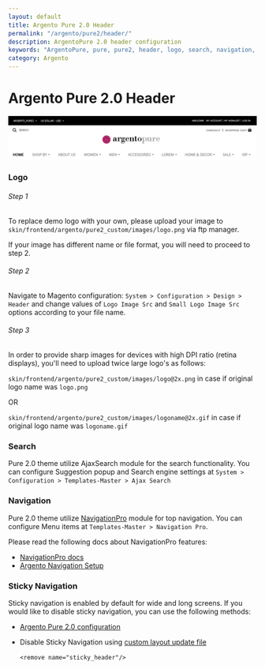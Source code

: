 ```yaml
---
layout: default
title: Argento Pure 2.0 Header
permalink: "/argento/pure2/header/"
description: ArgentoPure 2.0 header configuration
keywords: "ArgentoPure, pure, pure2, header, logo, search, navigation, sticky navigation"
category: Argento
---
```


# Argento Pure 2.0 Header

![Pure 2.0 header](images/header.png)

### Logo

###### Step 1

To replace demo logo with your own, please upload your image to
`skin/frontend/argento/pure2_custom/images/logo.png` via ftp manager.

If your image has different name or file format, you will need to proceed to step 2.

###### Step 2

Navigate to Magento configuration: `System > Configuration > Design > Header` and
change values of `Logo Image Src` and `Small Logo Image Src` options according
to your file name.

###### Step 3

In order to provide sharp images for devices with high DPI ratio (retina displays),
you'll need to upload twice large logo's as follows:

`skin/frontend/argento/pure2_custom/images/logo@2x.png` in case if original logo
name was `logo.png`

OR

`skin/frontend/argento/pure2_custom/images/logoname@2x.gif` in case if original logo
name was `logoname.gif`

### Search

Pure 2.0 theme utilize AjaxSearch module for the search functionality. You can
configure Suggestion popup and Search engine settings at
`System > Configuration > Templates-Master > Ajax Search`

### Navigation

Pure 2.0 theme utilize [NavigationPro](/navigationpro/) module for top navigation.
You can configure Menu items at `Templates-Master > Navigation Pro`.

Please read the following docs about NavigationPro features:

- [NavigationPro docs](/navigationpro/)
- [Argento Navigation Setup](/argento/navigation-setup/)

### Sticky Navigation

Sticky navigation is enabled by default for wide and long screens. If you would
like to disable sticky navigation, you can use the following methods:

 -  [Argento Pure 2.0 configuration](/argento/pure2/configuration/#sticky-header-and-sidebar)
 -  Disable Sticky Navigation using [custom layout update file](/argento/theme-customization/small-changes/#custom-layout-update-file)

    ```
    <remove name="sticky_header"/>
    ```
